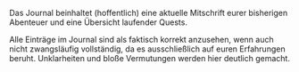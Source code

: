 Das Journal beinhaltet (hoffentlich) eine aktuelle Mitschrift eurer bisherigen Abenteuer und eine Übersicht laufender Quests.

Alle Einträge im Journal sind als faktisch korrekt anzusehen, wenn auch nicht zwangsläufig vollständig, da es ausschließlich auf euren Erfahrungen beruht. Unklarheiten und bloße Vermutungen werden hier deutlich gemacht.